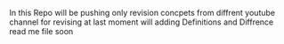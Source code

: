 In this Repo will be pushing only revision concpets from diffrent youtube channel
for revising at last moment 
will adding Definitions and Diffrence read me file soon
